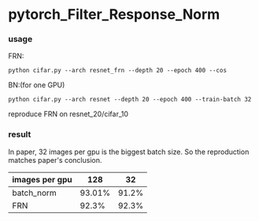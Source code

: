 # pytorch_Filter_Response_Norm
### usage
FRN:

`python cifar.py --arch resnet_frn --depth 20 --epoch 400 --cos`

BN:(for one GPU)

`python cifar.py --arch resnet --depth 20 --epoch 400 --train-batch 32`


reproduce FRN on resnet_20/cifar_10

### result
In paper, 32 images per gpu is the biggest batch size. So the reproduction matches paper's conclusion.

| images per gpu|128 |32|
| ------ | ------ |------ | 
| batch_norm | 93.01% |91.2%|
| FRN | 92.3% | 92.3%|


